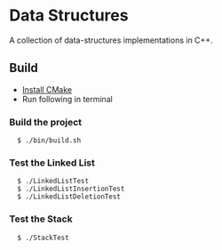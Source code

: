 # Data Structures

A collection of data-structures implementations in C++.

## Build

- [Install CMake](https://cmake.org/install/)
- Run following in terminal

### Build the project

```
  $ ./bin/build.sh
```

### Test the Linked List

```
  $ ./LinkedListTest
  $ ./LinkedListInsertionTest
  $ ./LinkedListDeletionTest
```

### Test the Stack

```
  $ ./StackTest
```
